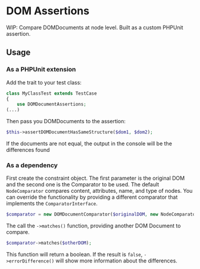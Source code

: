 # DOM Assertions

WIP: Compare DOMDocuments at node level. Built as a custom PHPUnit assertion.

## Usage

### As a PHPUnit extension

Add the trait to your test class:

```php
class MyClassTest extends TestCase
{
    use DOMDocumentAssertions;
(...)
```

Then pass you DOMDocuments to the assertion:

```php
$this->assertDOMDocumentHasSameStructure($dom1, $dom2);
```

If the documents are not equal, the output in the console will be the differences found

### As a dependency

First create the constraint object. The first parameter is the original DOM and the second one is the Comparator to be used. The default `NodeComparator` compares content, attributes, name, and type of nodes. You can override the functionality by providing a different comparator that implements the `ComparatorInterface`.

```php
$comparator = new DOMDocumentComparator($originalDOM, new NodeComparator());
``` 

The call the `->matches()` function, providing another DOM Document to compare.

```php
$comparator->matches($otherDOM);
```

This function will return a boolean. If the result is `false`, `->errorDifference()` will show more information about the differences.
